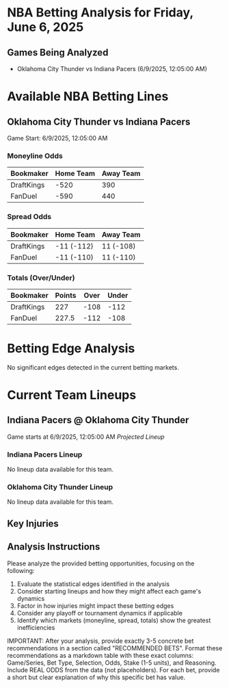# NBA Betting Analysis for Friday, June 6, 2025

## Games Being Analyzed

- Oklahoma City Thunder vs Indiana Pacers (6/9/2025, 12:05:00 AM)

# Available NBA Betting Lines

## Oklahoma City Thunder vs Indiana Pacers
Game Start: 6/9/2025, 12:05:00 AM

### Moneyline Odds
| Bookmaker | Home Team | Away Team |
|-----------|-----------|----------|
| DraftKings | -520 | 390 |
| FanDuel | -590 | 440 |

### Spread Odds
| Bookmaker | Home Team | Away Team |
|-----------|-----------|----------|
| DraftKings | -11 (-112) | 11 (-108) |
| FanDuel | -11 (-110) | 11 (-110) |

### Totals (Over/Under)
| Bookmaker | Points | Over | Under |
|-----------|--------|------|-------|
| DraftKings | 227 | -108 | -112 |
| FanDuel | 227.5 | -112 | -108 |


# Betting Edge Analysis

No significant edges detected in the current betting markets.

# Current Team Lineups

## Indiana Pacers @ Oklahoma City Thunder
Game starts at 6/9/2025, 12:05:00 AM
*Projected Lineup*

### Indiana Pacers Lineup
No lineup data available for this team.

### Oklahoma City Thunder Lineup
No lineup data available for this team.



## Key Injuries


## Analysis Instructions

Please analyze the provided betting opportunities, focusing on the following:

1. Evaluate the statistical edges identified in the analysis
2. Consider starting lineups and how they might affect each game's dynamics
3. Factor in how injuries might impact these betting edges
4. Consider any playoff or tournament dynamics if applicable
5. Identify which markets (moneyline, spread, totals) show the greatest inefficiencies

IMPORTANT: After your analysis, provide exactly 3-5 concrete bet recommendations in a section called "RECOMMENDED BETS". Format these recommendations as a markdown table with these exact columns: Game/Series, Bet Type, Selection, Odds, Stake (1-5 units), and Reasoning. Include REAL ODDS from the data (not placeholders). For each bet, provide a short but clear explanation of why this specific bet has value.